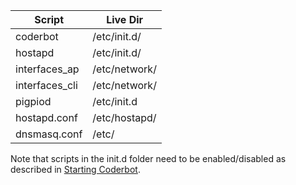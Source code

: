 |Script|Live Dir|
|------|--------|
|coderbot|/etc/init.d/|
|hostapd|/etc/init.d/|
|interfaces_ap|/etc/network/|
|interfaces_cli|/etc/network/|
|pigpiod|/etc/init.d|
|hostapd.conf|/etc/hostapd/|
|dnsmasq.conf|/etc/|


Note that scripts in the init.d folder need to be enabled/disabled as
described in [Starting Coderbot](https://github.com/explosivose/coderbot_lboro/wiki/Starting-Coderbot).


